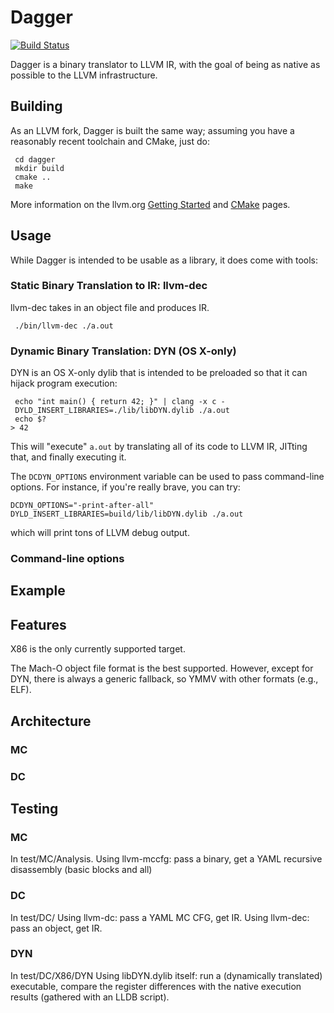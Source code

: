 Dagger
======

[![Build Status](https://travis-ci.org/daggerproject/dagger.svg?branch=master)](https://travis-ci.org/daggerproject/dagger)

Dagger is a binary translator to LLVM IR, with the goal of being as native as possible to the LLVM infrastructure.

Building
--------

As an LLVM fork, Dagger is built the same way; assuming you have a reasonably recent toolchain and CMake, just do:

     cd dagger
     mkdir build
     cmake ..
     make

More information on the llvm.org [Getting Started](http://llvm.org/docs/GettingStarted.html) and [CMake](http://llvm.org/docs/CMake.html) pages.

Usage
-----

While Dagger is intended to be usable as a library, it does come with tools:

### Static Binary Translation to IR: llvm-dec
llvm-dec takes in an object file and produces IR.

     ./bin/llvm-dec ./a.out

### Dynamic Binary Translation: DYN (OS X-only)
DYN is an OS X-only dylib that is intended to be preloaded so that it can hijack program execution:

     echo "int main() { return 42; }" | clang -x c -
     DYLD_INSERT_LIBRARIES=./lib/libDYN.dylib ./a.out
     echo $?
    > 42

This will "execute" `a.out` by translating all of its code to LLVM IR, JITting that, and finally executing it.

The `DCDYN_OPTIONS` environment variable can be used to pass command-line options. For instance, if you're really brave, you can try:

    DCDYN_OPTIONS="-print-after-all" DYLD_INSERT_LIBRARIES=build/lib/libDYN.dylib ./a.out

which will print tons of LLVM debug output.

### Command-line options

Example
-------

Features
--------

X86 is the only currently supported target.

The Mach-O object file format is the best supported. However, except for DYN, there is always a generic fallback, so YMMV with other formats (e.g., ELF).

Architecture
------------

### MC

### DC

Testing
-------

### MC
In test/MC/Analysis.
Using llvm-mccfg: pass a binary, get a YAML recursive disassembly (basic blocks and all)

### DC
In test/DC/
Using llvm-dc: pass a YAML MC CFG, get IR.
Using llvm-dec: pass an object, get IR.

### DYN
In test/DC/X86/DYN
Using libDYN.dylib itself: run a (dynamically translated) executable, compare the register differences with the native execution results (gathered with an LLDB script).
